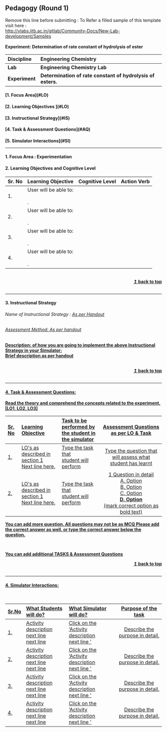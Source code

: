 ## Pedagogy (Round 1)
<p align="center">

Remove this line before submitting : To Refer a filled sample of this template visit here : <br> http://vlabs.iitb.ac.in/gitlab/Community-Docs/New-Lab-development/Samples
<br>
<br>
<b> Experiment: Determination of rate constant of hydrolysis of ester<a name="top"></a> <br>
</p>

<b>Discipline | <b>Engineering Chemistry
:--|:--|
<b> Lab | <b>Engineering Chemistry Lab
<b> Experiment|     <b> Determination of rate constant of hydrolysis of esters.


<h4> [1. Focus Area](#LO)
<h4> [2. Learning Objectives ](#LO)
<h4> [3. Instructional Strategy](#IS)
<h4> [4. Task & Assessment Questions](#AQ)
<h4> [5. Simulator Interactions](#SI)
<hr>

<a name="LO"></a>
#### 1. Focus Area : Experimentation

#### 2. Learning Objectives and Cognitive Level


Sr. No |	Learning Objective	| Cognitive Level | Action Verb
:--|:--|:--|:-:
1.| User will be able to: <br> <br> . | | 
2.| User will be able to: <br> <br> . | | 
3.| User will be able to: <br> <br> . | | 
4.| User will be able to: <br> <br> . | | 


<br/>
<div align="right">
    <b><a href="#top">↥ back to top</a></b>
</div>
<br/>
<hr>

<a name="IS"></a>
#### 3. Instructional Strategy
###### Name of Instructional Strategy  :    <u> As per Handout
###### Assessment Method: As per handout

<u> <b>Description: </b> of how you are going to implement the above Instructional Strategy in your Simulator: </u>
<br>
 Brief description as per handout

<br/>
<div align="right">
    <b><a href="#top">↥ back to top</a></b>
</div>
<br/>
<hr>

<a name="AQ"></a>
#### 4. Task & Assessment Questions:

Read the theory and comprehend the concepts related to the experiment. [LO1, LO2, LO3]
<br>

Sr. No |	Learning Objective	| Task to be performed by <br> the student  in the simulator | Assessment Questions as per LO & Task
:--|:--|:--|:-:
1.| LO's as described in section 1 <br> Next line here. | Type the task that <br> student will perform | Type the question that will assess what student has learnt
2.| LO's as described in section 1 <br> Next line here. | Type the task that <br> student will perform | 1 Question in detail <br> A. Option <br> B. Option <br> C. Option <br> <b> D. Option </b> <br> (mark correct option as bold text)


You can add more question. All questions may not be as MCQ
Please add the correct answer as well.
or type the correct answer below the question.

 <br>

 <u> You can add additional TASKS & Assessment Questions <u>
<br/>
<div align="right">
    <b><a href="#top">↥ back to top</a></b>
</div>
<br/>
<hr>

<a name="SI"></a>

#### 4. Simulator Interactions:
<br>

Sr.No | What Students will do? |	What Simulator will do?	| Purpose of the task
:--|:--|:--|:--:
1.| Activity description <br> next line <br> next line | Click on the ‘Activity description <br> next line  '  | Describe the purpose in detail.
2.| Activity description <br> next line <br> next line | Click on the ‘Activity description <br> next line  '  | Describe the purpose in detail.
3.| Activity description <br> next line <br> next line | Click on the ‘Activity description <br> next line  '  | Describe the purpose in detail.
4.| Activity description <br> next line <br> next line | Click on the ‘Activity description <br> next line  '  | Describe the purpose in detail.
